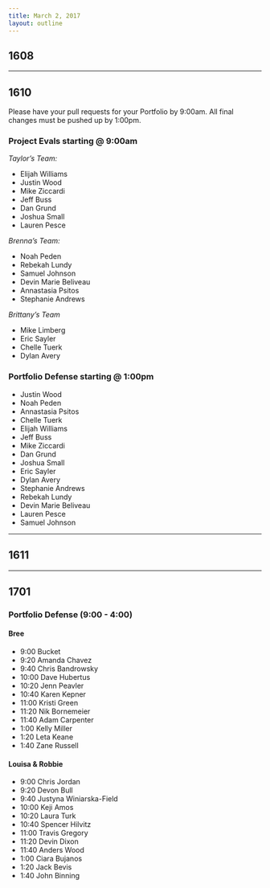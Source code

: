 ```yaml
---
title: March 2, 2017
layout: outline
---
```


## 1608

--------------------------------------------

## 1610

Please have your pull requests for your Portfolio by 9:00am.
All final changes must be pushed up by 1:00pm.
### Project Evals starting @ 9:00am

*Taylor’s Team:*

* Elijah Williams
* Justin Wood
* Mike Ziccardi
* Jeff Buss
* Dan Grund
* Joshua Small
* Lauren Pesce

*Brenna’s Team:*

* Noah Peden
* Rebekah Lundy
* Samuel Johnson
* Devin Marie Beliveau
* Annastasia Psitos
* Stephanie Andrews

*Brittany’s Team*

* Mike Limberg
* Eric Sayler
* Chelle Tuerk
* Dylan Avery

### Portfolio Defense starting @ 1:00pm
* Justin Wood
* Noah Peden
* Annastasia Psitos
* Chelle Tuerk
* Elijah Williams
* Jeff Buss
* Mike Ziccardi
* Dan Grund
* Joshua Small
* Eric Sayler
* Dylan Avery
* Stephanie Andrews
* Rebekah Lundy
* Devin Marie Beliveau
* Lauren Pesce
* Samuel Johnson



--------------------------------------------

## 1611

--------------------------------------------

## 1701

### Portfolio Defense (9:00 - 4:00)

#### Bree

* 9:00 Bucket
* 9:20 Amanda Chavez
* 9:40 Chris Bandrowsky
* 10:00 Dave Hubertus
* 10:20 Jenn Peavler
* 10:40 Karen Kepner
* 11:00 Kristi Green
* 11:20 Nik Bornemeier
* 11:40 Adam Carpenter
* 1:00 Kelly Miller
* 1:20 Leta Keane
* 1:40 Zane Russell

#### Louisa & Robbie

* 9:00 Chris Jordan
* 9:20 Devon Bull
* 9:40 Justyna Winiarska-Field
* 10:00 Keji Amos
* 10:20 Laura Turk
* 10:40 Spencer Hilvitz
* 11:00 Travis Gregory
* 11:20 Devin Dixon
* 11:40 Anders Wood
* 1:00 Ciara Bujanos
* 1:20 Jack Bevis
* 1:40 John Binning
